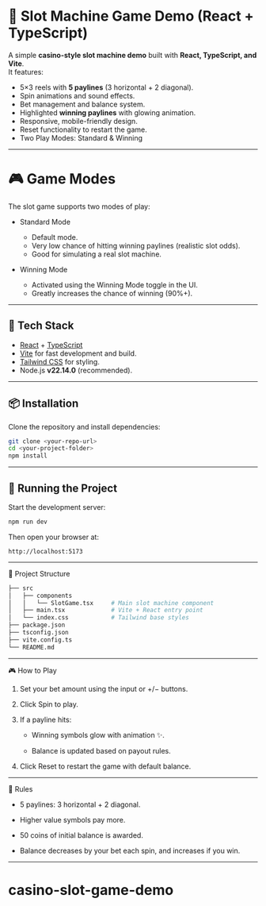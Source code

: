 # 🎰 Slot Machine Game Demo (React + TypeScript)

A simple **casino-style slot machine demo** built with **React, TypeScript, and Vite**.  
It features:

- 5×3 reels with **5 paylines** (3 horizontal + 2 diagonal).
- Spin animations and sound effects.
- Bet management and balance system.
- Highlighted **winning paylines** with glowing animation.
- Responsive, mobile-friendly design.
- Reset functionality to restart the game.
- Two Play Modes: Standard & Winning

---

# 🎮 Game Modes

The slot game supports two modes of play:

- Standard Mode

  - Default mode.
  - Very low chance of hitting winning paylines (realistic slot odds).
  - Good for simulating a real slot machine.

- Winning Mode
  - Activated using the Winning Mode toggle in the UI.
  - Greatly increases the chance of winning (90%+).

---

## 🚀 Tech Stack

- [React](https://react.dev/) + [TypeScript](https://www.typescriptlang.org/)
- [Vite](https://vitejs.dev/) for fast development and build.
- [Tailwind CSS](https://tailwindcss.com/) for styling.
- Node.js **v22.14.0** (recommended).

---

## 📦 Installation

Clone the repository and install dependencies:

```bash
git clone <your-repo-url>
cd <your-project-folder>
npm install
```

---

## 🏃 Running the Project

Start the development server:

```bash
npm run dev
```

Then open your browser at:

```
http://localhost:5173
```

---

📁 Project Structure

```bash
├── src
│   ├── components
│   │   └── SlotGame.tsx     # Main slot machine component
│   ├── main.tsx             # Vite + React entry point
│   └── index.css            # Tailwind base styles
├── package.json
├── tsconfig.json
├── vite.config.ts
└── README.md
```

---

🎮 How to Play

1. Set your bet amount using the input or +/− buttons.

2. Click Spin to play.

3. If a payline hits:

   - Winning symbols glow with animation ✨.

   - Balance is updated based on payout rules.

4. Click Reset to restart the game with default balance.

---

📜 Rules

- 5 paylines: 3 horizontal + 2 diagonal.

- Higher value symbols pay more.

- 50 coins of initial balance is awarded.

- Balance decreases by your bet each spin, and increases if you win.

---

# casino-slot-game-demo
